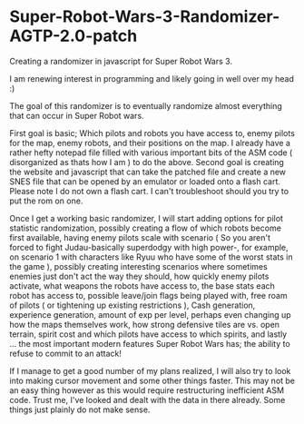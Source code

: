 # Super-Robot-Wars-3-Randomizer-AGTP-2.0-patch
Creating a randomizer in javascript for Super Robot Wars 3. 

I am renewing interest in programming and likely going in well over my head :)

The goal of this randomizer is to eventually randomize almost everything that can occur in Super Robot wars.

First goal is basic; Which pilots and robots you have access to, enemy pilots for the map, enemy robots, and their positions on the map.  I already have a rather hefty notepad file filled with various important bits of the ASM code ( disorganized as thats how I am ) to do the above.
Second goal is creating the website and javascript that can take the patched file and create a new SNES file that can be opened by an emulator or loaded onto a flash cart.  Please note I do not own a flash cart.  I can't troubleshoot should you try to put the rom on one.

Once I get a working basic randomizer, I will start adding options for pilot statistic randomization, possibly creating a flow of which robots become first available, having enemy pilots scale with scenario ( So you aren't forced to fight Judau-basically superdodgy with high power-, for example, on scenario 1 with characters like Ryuu who have some of the worst stats in the game ), possibly creating interesting scenarios where sometimes enemies just don't act the way they should, how quickly enemy pilots activate, what weapons the robots have access to, the base stats each robot has access to, possible leave/join flags being played with, free roam of pilots ( or tightening up existing restrictions ), Cash generation, experience generation, amount of exp per level, perhaps even changing up how the maps themselves work, how strong defensive tiles are vs. open terrain, spirit cost and which pilots have access to which spirits, and lastly ... the most important modern features Super Robot Wars has; the ability to refuse to commit to an attack!

If I manage to get a good number of my plans realized, I will also try to look into making cursor movement and some other things faster.  This may not be an easy thing however as this would require restructuring inefficient ASM code.  Trust me, I've looked and dealt with the data in there already.  Some things just plainly do not make sense.
